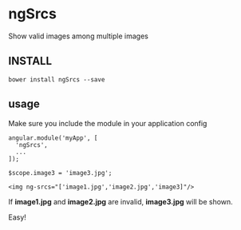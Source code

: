 ngSrcs
=======

Show valid images among multiple images

INSTALL
-------

```
bower install ngSrcs --save
```

usage
-----

Make sure you include the module in your application config

```
angular.module('myApp', [
  'ngSrcs',
  ...
]);
```

```
$scope.image3 = 'image3.jpg';
```

```
<img ng-srcs="['image1.jpg','image2.jpg','image3]"/>
```

If **image1.jpg** and **image2.jpg** are invalid, **image3.jpg** will be shown.

Easy!
